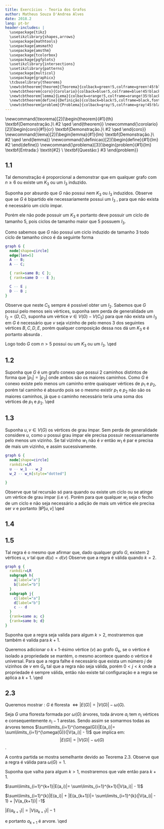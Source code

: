 ```yaml
---
title: Exercícios - Teoria dos Grafos
author: Matheus Souza D'Andrea Alves
date: 2018.2
lang: pt-br
header-includes: |
  \usepackage{tikz}
  \usetikzlibrary{shapes,arrows}
  \usepackage{mathtools}
  \usepackage{amsmath}
  \usepackage{amsthm}
  \usepackage{tcolorbox}
  \usepackage{pgfplots}
  \usetikzlibrary{intersections}
  \usetikzlibrary{patterns}
  \usepackage{multicol}
  \usepackage{graphicx}
  \tcbuselibrary{theorems}
  \newtcbtheorem{theorem}{Teorema}{colback=green!5,colframe=green!45!black,fonttitle=\bfseries}{th}
  \newtcbtheorem{coro}{Corolario}{colback=blue!5,colframe=blue!45!black,fonttitle=\bfseries}{cr}
  \newtcbtheorem{lemma}{Lema}{colback=orange!5,colframe=orange!35!black,fonttitle=\bfseries}{lm}
  \newtcbtheorem{define}{Definição}{colback=black!5,colframe=black,fonttitle=\bfseries}{lm}
  \newtcbtheorem{problem}{Problema}{colback=gray!5,colframe=gray!45!black,fonttitle=\bfseries}{lm}
---
```


\newcommand{\teorema}[2]{\begin{theorem}{#1}{th} \textbf{Demonstração.}\\ #2 \qed \end{theorem}}
\newcommand{\corolario}[2]{\begin{coro}{#1}{cr} \textbf{Demonstração.}\\ #2 \qed \end{coro}}
\newcommand{\lema}[2]{\begin{lemma}{#1}{lm} \textbf{Demonstração.}\\ #2 \qed \end{lemma}}
\newcommand{\definicao}[2]{\begin{define}{#1}{lm}  #2 \end{define}}
\newcommand{\problema}[3]{\begin{problem}{#1}{lm} \textbf{Entrada:}  \textit{#2} \\ \textbf{Questão:} #3  \end{problem}}


## 1.1

Tal demonstração é proporcional a demonstrar que em qualquer grafo com $n \geq 6$ ou existe um $K_3$ ou um $I_3$ induzido.

  Suponha por absurdo que $G$ não possui nem $K_3$ ou $I_3$ induzidos. Observe que se $G$ é bipartido ele necessariamente possui um $I_3$ , para que não exista é necessário um ciclo ímpar.

  Porém ele não pode possuir um $K_3$ e portanto deve possuir um ciclo de tamanho 5, pois ciclos de tamanho maior que 5 possuem $I_3$.

  Como sabemos que $G$ não possuí um ciclo induzido de tamanho 3 todo ciclo de tamanho cinco é da seguinte forma

  ```{.dot scale="0.3" caption="$C_5$"}
  graph G {
    node[shape=circle]
    edge[len=5]
    A -- B;
    A -- C;

    { rank=same B; C };
    { rank=same D -- E };

    C -- E ;
    D -- B ;
  }
  ```

  Observe que neste $C_5$ sempre é possível obter um $I_2$. Sabemos que $G$ possui pelo menos seis vértices, suponha sem perda de generalidade um $I_2 = \{D,C\}$, suponha um vértice $v \in V(G)- V(C_5)$ para que não exista um $I_3$ em $G$ é necessário que $v$ seja vizinho de pelo menos 3 dos seguintes vértices $B,C,D,E$, porém qualquer composição dessa nos dá um $K_3$ e é portanto absurda .

  Logo todo $G$ com $n > 5$ possui ou um $K_3$ ou um $I_3$. \qed

## 1.2

Suponha que $G$ é um grafo conexo que possui 2 caminhos distintos de forma que $|p_1| = |p_2|$ onde ambos são os maiores caminhos. Como $G$ é conexo existe pelo menos um caminho entre quaisquer vértices de $p_1$ e $p_2$, porém tal caminho é absurdo pois se o mesmo existir $p_1$ e $p_2$ não são os maiores caminhos, já que o caminho necessário teria uma soma dos vértices de $p_1$ e $p_2$. \qed

## 1.3

Suponha $u,v \in V(G)$ os vértices de grau ímpar. Sem perda de generalidade considere $u$, como $u$ possui grau ímpar ele precisa possuir necessariamente pelo menos um vizinho. Se tal vizinho $w_1$ não é $v$ então $w_1$ é par e precisa de mais um vizinho, e assim sucessivamente.

```{.dot scale="0.3" caption="Construção"}
graph G {
  node[shape=circle]
  rankdir=LR
  u -- w_1 -- w_2
  w_2 -- w_n[style="dotted"]

}
```

Observe que tal recursão só para quando ou existe um ciclo ou se atinge um vértice de grau ímpar (i.e $v$). Porém para que qualquer $w_i$ seja o fecho de um ciclo e não seja necessário a adição de mais um vértice ele precisa ser $v$ e portanto $\exists P[u,v]$ \qed

## 1.4

## 1.5

Tal regra é o mesmo que afirmar que, dado qualquer grafo $G$, existem 2 vértices $u,v$ tal que $d(u)=d(v)$
Observe que a regra é válida quando $k=2$.

```{.dot scale="0.3" caption="possíveis vizinhanças com 2 vértices"}
graph g {
  rankdir=LR
  subgraph h{
    a[label="a"]
    b[label="b"]
  }
  subgraph j{
    c[label="a"]
    d[label="b"]
    c -- d
  }
  {rank=same a; c}
  {rank=same b; d}  
}
```

Suponha que a regra seja valida para algum $k>2$, mostraremos que também é valida para $k+1$.

Queremos adicionar o $k+1$-ésimo vértice ($v$) ao grafo $G_k$, se o vértice é isolado a propriedade se mantém, o mesmo acontece quando o vértice é universal. Para que a regra falhe é necessário que exista um número $j$ de vizinhos de $v$ em $G_k$ tal que a regra não seja válida, porém $0 < j < k$ onde a propriedade é sempre válida, então não existe tal configuração e a regra se aplica a $k+1$. \qed


## 2.3

Queremos mostrar : $G$ é floresta  $\iff |E(G)| = |V(G)| - \omega(G)$.


Seja $G$ uma floresta formada por $\omega(G)$ árvores, toda árvore $a_i$ tem $n_i$ vértices e consequentemente $n_i - 1$ arestas. Sendo assim se somarmos todas as árvores temos $\sum\limits_{i=1}^{\omega(G)}|E(a_i)|= \sum\limits_{i=1}^{\omega(G)}(|V(a_i)| - 1)$ que implica em:
$$|E(G)|= |V(G)| - \omega(G)$$.

A contra partida se mostra semelhante devido ao Teorema 2.3. Observe que a regra é válida para $\omega(G)=1$.

Suponha que valha para algum $k > 1$, mostraremos que vale então para $k+1$.

$\sum\limits_{i=1}^{k+1}|E(a_i)|= \sum\limits_{i=1}^{k+1}(|V(a_i)| - 1)$

$\sum\limits_{i=1}^{k}|E(a_i)| + |E(a_{k+1})|= \sum\limits_{i=1}^{k}(|V(a_i)| - 1) + |V(a_{k+1})| -1$

$|E(a_{k+1})| = |V(a_{k+1})| - 1$

e portanto $a_{k+1}$ é arvore. \qed
